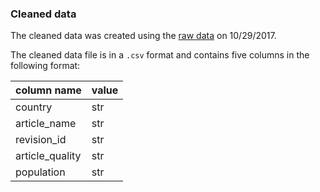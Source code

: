 ### Cleaned data

The cleaned data was created using the [raw data](../data_raw) on 10/29/2017.

The cleaned data file is in a `.csv` format and contains five columns in the following format:

column name | value
--- | ---
country | str
article_name | str
revision_id | str
article_quality | str
population | str
